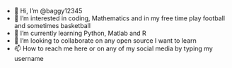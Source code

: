 - 👋 Hi, I’m @baggy12345
- 👀 I’m interested in coding, Mathematics and in my free time play football and sometimes basketball
- 🌱 I’m currently learning Python, Matlab and R
- 💞️ I’m looking to collaborate on any open source I want to learn
- 📫 How to reach me here or on any of my social media by typing my username

<!---
baggy12345/baggy12345 is a ✨ special ✨ repository because its `README.md` (this file) appears on your GitHub profile.
You can click the Preview link to take a look at your changes.
--->

